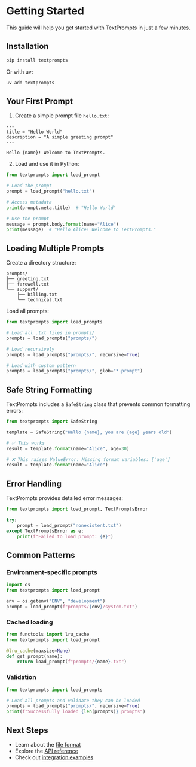 # Getting Started

This guide will help you get started with TextPrompts in just a few minutes.

## Installation

```bash
pip install textprompts
```

Or with uv:
```bash
uv add textprompts
```

## Your First Prompt

1. Create a simple prompt file `hello.txt`:

```
---
title = "Hello World"
description = "A simple greeting prompt"
---

Hello {name}! Welcome to TextPrompts.
```

2. Load and use it in Python:

```python
from textprompts import load_prompt

# Load the prompt
prompt = load_prompt("hello.txt")

# Access metadata
print(prompt.meta.title)  # "Hello World"

# Use the prompt
message = prompt.body.format(name="Alice")
print(message)  # "Hello Alice! Welcome to TextPrompts."
```

## Loading Multiple Prompts

Create a directory structure:
```
prompts/
├── greeting.txt
├── farewell.txt
└── support/
    ├── billing.txt
    └── technical.txt
```

Load all prompts:
```python
from textprompts import load_prompts

# Load all .txt files in prompts/
prompts = load_prompts("prompts/")

# Load recursively
prompts = load_prompts("prompts/", recursive=True)

# Load with custom pattern
prompts = load_prompts("prompts/", glob="*.prompt")
```

## Safe String Formatting

TextPrompts includes a `SafeString` class that prevents common formatting errors:

```python
from textprompts import SafeString

template = SafeString("Hello {name}, you are {age} years old")

# ✅ This works
result = template.format(name="Alice", age=30)

# ❌ This raises ValueError: Missing format variables: ['age']
result = template.format(name="Alice")
```

## Error Handling

TextPrompts provides detailed error messages:

```python
from textprompts import load_prompt, TextPromptsError

try:
    prompt = load_prompt("nonexistent.txt")
except TextPromptsError as e:
    print(f"Failed to load prompt: {e}")
```

## Common Patterns

### Environment-specific prompts
```python
import os
from textprompts import load_prompt

env = os.getenv("ENV", "development")
prompt = load_prompt(f"prompts/{env}/system.txt")
```

### Cached loading
```python
from functools import lru_cache
from textprompts import load_prompt

@lru_cache(maxsize=None)
def get_prompt(name):
    return load_prompt(f"prompts/{name}.txt")
```

### Validation
```python
from textprompts import load_prompts

# Load all prompts and validate they can be loaded
prompts = load_prompts("prompts/", recursive=True)
print(f"Successfully loaded {len(prompts)} prompts")
```

## Next Steps

- Learn about the [file format](file-format.md)
- Explore the [API reference](api-reference.md)
- Check out [integration examples](integrations.md)